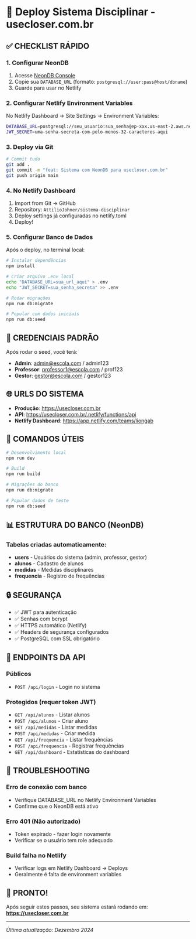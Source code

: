 # 🚀 Deploy Sistema Disciplinar - usecloser.com.br

## ✅ CHECKLIST RÁPIDO

### 1. **Configurar NeonDB**
1. Acesse [NeonDB Console](https://console.neon.tech)
2. Copie sua `DATABASE_URL` (formato: `postgresql://user:pass@host/dbname`)
3. Guarde para usar no Netlify

### 2. **Configurar Netlify Environment Variables**
No Netlify Dashboard → Site Settings → Environment Variables:

```bash
DATABASE_URL=postgresql://seu_usuario:sua_senha@ep-xxx.us-east-2.aws.neon.tech/neondb?sslmode=require
JWT_SECRET=uma-senha-secreta-com-pelo-menos-32-caracteres-aqui
```

### 3. **Deploy via Git**
```bash
# Commit tudo
git add .
git commit -m "feat: Sistema com NeonDB para usecloser.com.br"
git push origin main
```

### 4. **No Netlify Dashboard**
1. Import from Git → GitHub
2. Repository: `AttilioJohner/sistema-disciplinar`
3. Deploy settings já configuradas no netlify.toml
4. Deploy!

### 5. **Configurar Banco de Dados**
Após o deploy, no terminal local:
```bash
# Instalar dependências
npm install

# Criar arquivo .env local
echo "DATABASE_URL=sua_url_aqui" > .env
echo "JWT_SECRET=sua_senha_secreta" >> .env

# Rodar migrações
npm run db:migrate

# Popular com dados iniciais
npm run db:seed
```

## 📧 CREDENCIAIS PADRÃO

Após rodar o seed, você terá:
- **Admin**: admin@escola.com / admin123
- **Professor**: professor1@escola.com / prof123
- **Gestor**: gestor@escola.com / gestor123

## 🌐 URLS DO SISTEMA

- **Produção**: https://usecloser.com.br
- **API**: https://usecloser.com.br/.netlify/functions/api
- **Netlify Dashboard**: https://app.netlify.com/teams/liongab

## 🔧 COMANDOS ÚTEIS

```bash
# Desenvolvimento local
npm run dev

# Build
npm run build

# Migrações do banco
npm run db:migrate

# Popular dados de teste
npm run db:seed
```

## 📊 ESTRUTURA DO BANCO (NeonDB)

### Tabelas criadas automaticamente:
- **users** - Usuários do sistema (admin, professor, gestor)
- **alunos** - Cadastro de alunos
- **medidas** - Medidas disciplinares
- **frequencia** - Registro de frequências

## 🔒 SEGURANÇA

- ✅ JWT para autenticação
- ✅ Senhas com bcrypt
- ✅ HTTPS automático (Netlify)
- ✅ Headers de segurança configurados
- ✅ PostgreSQL com SSL obrigatório

## 📱 ENDPOINTS DA API

### Públicos
- `POST /api/login` - Login no sistema

### Protegidos (requer token JWT)
- `GET /api/alunos` - Listar alunos
- `POST /api/alunos` - Criar aluno
- `GET /api/medidas` - Listar medidas
- `POST /api/medidas` - Criar medida
- `GET /api/frequencia` - Listar frequências
- `POST /api/frequencia` - Registrar frequências
- `GET /api/dashboard` - Estatísticas do dashboard

## 🐛 TROUBLESHOOTING

### Erro de conexão com banco
- Verifique DATABASE_URL no Netlify Environment Variables
- Confirme que o NeonDB está ativo

### Erro 401 (Não autorizado)
- Token expirado - fazer login novamente
- Verificar se o usuário tem role adequado

### Build falha no Netlify
- Verificar logs em Netlify Dashboard → Deploys
- Geralmente é falta de environment variables

## 🎉 PRONTO!

Após seguir estes passos, seu sistema estará rodando em:
**https://usecloser.com.br**

---

*Última atualização: Dezembro 2024*